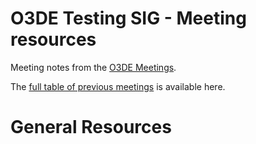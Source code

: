 # O3DE Testing SIG - Meeting resources

Meeting notes from the [O3DE Meetings](https://o3de.github.io/foundation/sigs/sig-testing/).

The [full table of previous meetings](https://o3de.github.io/foundation/sigs/sig-testing/?id=previous-meetings) is available here.

# General Resources
